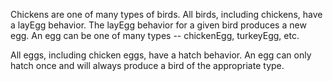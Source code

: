 Chickens are one of many types of birds.
All birds, including chickens, have a layEgg behavior.
The layEgg behavior for a given bird produces a new egg.
An egg can be one of many types -- chickenEgg, turkeyEgg, etc.



All eggs, including chicken eggs, have a hatch behavior.
An egg can only hatch once and will always produce a bird of the appropriate type.
